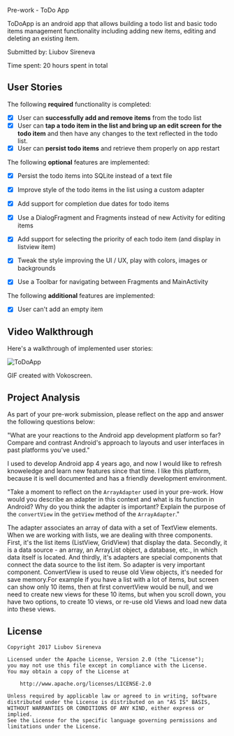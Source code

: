 
Pre-work - ToDo App

ToDoApp is an android app that allows building a todo list and basic todo items management functionality including adding new items, editing and deleting an existing item.

Submitted by: Liubov Sireneva

Time spent: 20 hours spent in total

## User Stories

The following **required** functionality is completed:

* [x] User can **successfully add and remove items** from the todo list
* [x] User can **tap a todo item in the list and bring up an edit screen for the todo item** and then have any changes to the text reflected in the todo list.
* [x] User can **persist todo items** and retrieve them properly on app restart

The following **optional** features are implemented:

* [x] Persist the todo items into SQLite instead of a text file
* [x] Improve style of the todo items in the list using a custom adapter
* [x] Add support for completion due dates for todo items 
* [x] Use a DialogFragment and Fragments instead of new Activity for editing items
* [x] Add support for selecting the priority of each todo item (and display in listview item)
* [x] Tweak the style improving the UI / UX, play with colors, images or backgrounds
* [x]  Use a Toolbar for navigating between Fragments and MainActivity


The following **additional** features are implemented:

* [x] User can't add an empty item

## Video Walkthrough

Here's a walkthrough of implemented user stories:

<img src='http://i.imgur.com/RovaexM.gif' title='ToDoApp'/>

GIF created with Vokoscreen.

## Project Analysis

As part of your pre-work submission, please reflect on the app and answer the following questions below:

"What are your reactions to the Android app development platform so far? Compare and contrast Android's approach to layouts and user interfaces in past platforms you've used."

I used to develop Android app 4 years ago, and now I would like to refresh knoweledge and learn new features since that time.
I like this platform, because it is well documented and has a friendly development environment.

"Take a moment to reflect on the `ArrayAdapter` used in your pre-work. How would you describe an adapter in this context and what is its function in Android? Why do you think the adapter is important? Explain the purpose of the `convertView` in the `getView` method of the `ArrayAdapter`."

The adapter associates an array of data with a set of TextView elements. When we are working with lists, we are dealing with three components. First, it's the list items (ListView, GridView) that display the data. 
Secondly, it is a data source - an array, an ArrayList object, a database, etc., in which  data itself is located. And thirdly, it's adapters are special components that connect the data source to the list item. So adapter is very important component.
ConvertView is used to reuse old View objects, it's needed for save memory.For example if you have a list with a lot of items, but screen can show only 10 items, then at first convertView would be null, 
and we need to create new views for these 10 items, but when you scroll down, you have two options, to create 10 views, or re-use old Views and load new data into these views.

## License

    Copyright 2017 Liubov Sireneva

    Licensed under the Apache License, Version 2.0 (the "License");
    you may not use this file except in compliance with the License.
    You may obtain a copy of the License at

        http://www.apache.org/licenses/LICENSE-2.0

    Unless required by applicable law or agreed to in writing, software
    distributed under the License is distributed on an "AS IS" BASIS,
    WITHOUT WARRANTIES OR CONDITIONS OF ANY KIND, either express or implied.
    See the License for the specific language governing permissions and
    limitations under the License.